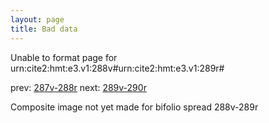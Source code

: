 ```yaml
---
layout: page
title: Bad data
---
```


Unable to format page for urn:cite2:hmt:e3.v1:288v#urn:cite2:hmt:e3.v1:289r#

prev: [287v-288r](../287v-288r/) next: [289v-290r](../289v-290r/)

Composite image not yet made for bifolio spread 288v-289r

